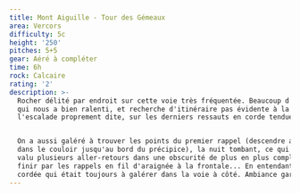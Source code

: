 ```yaml
---
title: Mont Aiguille - Tour des Gémeaux
area: Vercors
difficulty: 5c
height: '250'
pitches: 5+5
gear: Aéré à compléter
time: 6h
rock: Calcaire
rating: '2'
description: >-
  Rocher délité par endroit sur cette voie très fréquentée. Beaucoup d'attente
  qui nous a bien ralenti, et recherche d'itinéraire pas évidente à la fin de
  l'escalade proprement dite, sur les derniers ressauts en corde tendue. 


  On a aussi galéré à trouver les points du premier rappel (descendre au maximum
  dans le couloir jusqu'au bord du précipice), la nuit tombant, ce qui nous a
  valu plusieurs aller-retours dans une obscurité de plus en plus complète, pour
  finir par les rappels en fil d'araignée à la frontale... En entendant une
  cordée qui était toujours à galérer dans la voie à côté. Ambiance garantie !
---
```


